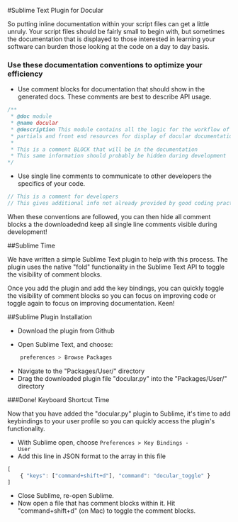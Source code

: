 #Sublime Text Plugin for Docular

So putting inline documentation within your script files can get a little unruly. Your script files should be fairly small to begin with, but sometimes the documentation that is displayed to those interested in learning your software can burden those looking at the code on a day to day basis.

### Use these documentation conventions to optimize your efficiency

* Use comment blocks for documentation that should show in the generated docs. These comments are best to describe API usage.

```js
/**
 * @doc module
 * @name docular
 * @description This module contains all the logic for the workflow of generating
 * partials and front end resources for display of docular documentation.
 *
 * This is a comment BLOCK that will be in the documentation
 * This same information should probably be hidden during development
*/
```
* Use single line comments to communicate to other developers the specifics of your code.

```js
// This is a comment for developers
// This gives additional info not already provided by good coding practices ;-)
```

When these conventions are followed, you can then hide all comment blocks a the downloadednd keep all single line comments visible during development!

##Sublime Time

We have written a simple Sublime Text plugin to help with this process. The plugin uses the native "fold" functionality in the Sublime Text API to toggle the visibility of comment blocks.

Once you add the plugin and add the key bindings, you can quickly toggle the visibility of comment blocks so you can focus on improving code or toggle again to focus on improving documentation. Keen!

##Sublime Plugin Installation

* Download the plugin from Github

* Open Sublime Text, and choose:

```bash
    preferences > Browse Packages
```
* Navigate to the "Packages/User/" directory
* Drag the downloaded plugin file "docular.py" into the "Packages/User/" directory

###Done! Keyboard Shortcut Time

Now that you have added the "docular.py" plugin to Sublime, it's time to add keybindings to your user profile so you can quickly access the plugin's functionality.

* With Sublime open, choose <code>Preferences > Key Bindings - User</code>
* Add this line in JSON format to the array in this file

```js
[
    { "keys": ["command+shift+d"], "command": "docular_toggle" }
]
```

* Close Sublime, re-open Sublime.
* Now open a file that has comment blocks within it. Hit "command+shift+d" (on Mac) to toggle the comment blocks.